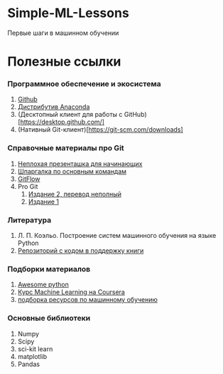 # Simple-ML-Lessons
Первые шаги в машинном обучении


# Полезные ссылки #

### Программное обеспечение и экосистема ###
1. [Github](Github.com)
1. [Дистрибутив Anaconda](https://www.anaconda.com/distribution/)
1. (Десктопный клиент для работы с GitHub)[https://desktop.github.com/]
1. (Нативный Git-клиент)[https://git-scm.com/downloads]

### Справочные материалы про Git ###
1. [Неплохая презенташка для начинающих](https://drive.google.com/open?id=0B6xY5TxnzTfpa2FQWl9GZDh4b2c)
1. [Шпаргалка по основным командам](https://drive.google.com/open?id=0B6xY5TxnzTfpNEl0Q0w5MEQ3ZFU)
1. [GitFlow](https://drive.google.com/open?id=0B6xY5TxnzTfpMDV1MjZ3ODh5VTQ)
1. Pro Git
    1. [Издание 2, перевод неполный](https://git-scm.com/book/ru/v2)
    1. [Издание 1](https://git-scm.com/book/ru/v1)

### Литература ###
1. Л. П. Коэльо. Построение систем машинного обучения на языке Python
1. [Репозиторий с кодом в поддержку книги](https://github.com/luispedro/BuildingMachineLearningSystemsWithPython)

### Подборки материалов ###
1. [Awesome python](https://github.com/vinta/awesome-python)
1. [Курс Machine Learning на Coursera](https://www.coursera.org/learn/machine-learning/home/info)
1. [подборка ресурсов по машинному обучению](https://github.com/demidovakatya/vvedenie-mashinnoe-obuchenie)

### Основные библиотеки ###
1. Numpy
1. Scipy
1. sci-kit learn
1. matplotlib
1. Pandas
